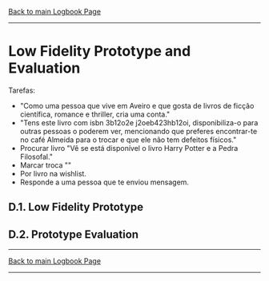 [Back to main Logbook Page](../hci_logbook.md)

---
# Low Fidelity Prototype and Evaluation

Tarefas:
 - "Como uma pessoa que vive em Aveiro e que gosta de livros de ficção científica, romance e thriller, cria uma conta." 
 - "Tens este livro com isbn  3b12o2e j2oeb423hb12oi, disponibiliza-o para outras pessoas o poderem ver, mencionando que preferes encontrar-te no café Almeida para o trocar e que ele não tem defeitos físicos." 
 - Procurar livro "Vê se está disponível o livro Harry Potter e a Pedra Filosofal."
 - Marcar troca ""
 - Por livro na wishlist.
 - Responde a uma pessoa que te enviou mensagem.

## D.1. Low Fidelity Prototype

## D.2. Prototype Evaluation

---
[Back to main Logbook Page](../hci_logbook.md)

---